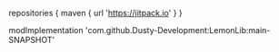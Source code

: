 repositories {
    maven { url 'https://jitpack.io' }
}

modImplementation 'com.github.Dusty-Development:LemonLib:main-SNAPSHOT'
